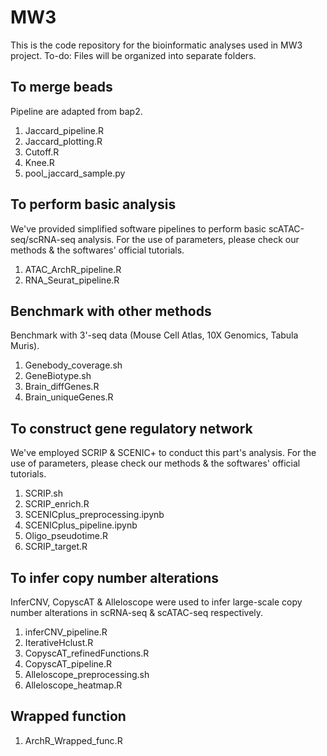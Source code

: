 # MW3
This is the code repository for the bioinformatic analyses used in MW3 project.
To-do: Files will be organized into separate folders.
## To merge beads
Pipeline are adapted from bap2.
1. Jaccard_pipeline.R
2. Jaccard_plotting.R
3. Cutoff.R
4. Knee.R
5. pool_jaccard_sample.py
## To perform basic analysis
We've provided simplified software pipelines to perform basic scATAC-seq/scRNA-seq analysis. For the use of parameters, please check our methods & the softwares' official tutorials.
1. ATAC_ArchR_pipeline.R
2. RNA_Seurat_pipeline.R
## Benchmark with other methods
Benchmark with 3'-seq data (Mouse Cell Atlas, 10X Genomics, Tabula Muris). 
1. Genebody_coverage.sh
2. GeneBiotype.sh
3. Brain_diffGenes.R
4. Brain_uniqueGenes.R
## To construct gene regulatory network
We've employed SCRIP & SCENIC+ to conduct this part's analysis. For the use of parameters, please check our methods & the softwares' official tutorials.
1. SCRIP.sh
2. SCRIP_enrich.R
3. SCENICplus_preprocessing.ipynb
4. SCENICplus_pipeline.ipynb
5. Oligo_pseudotime.R
6. SCRIP_target.R
## To infer copy number alterations
InferCNV, CopyscAT & Alleloscope were used to infer large-scale copy number alterations in scRNA-seq & scATAC-seq respectively. 
1. inferCNV_pipeline.R
2. IterativeHclust.R
3. CopyscAT_refinedFunctions.R
4. CopyscAT_pipeline.R
5. Alleloscope_preprocessing.sh
6. Alleloscope_heatmap.R
## Wrapped function
1. ArchR_Wrapped_func.R
